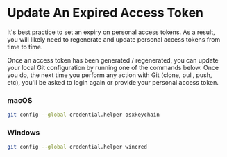 # Update An Expired Access Token

It's best practice to set an expiry on personal access tokens. As a result, you
will likely need to regenerate and update personal access tokens from time to
time.

Once an access token has been generated / regenerated, you can update your local
Git configuration by running one of the commands below. Once you do, the next
time you perform any action with Git (clone, pull, push, etc), you'll be asked
to login again or provide your personal access token. 

### macOS

```bash
git config --global credential.helper osxkeychain
```

### Windows

```bash
git config --global credential.helper wincred
```
